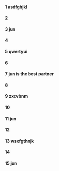 #### 1 asdfghjkl
#### 2
#### 3  jun
#### 4
#### 5 qwertyui 
#### 6
#### 7 jun is the best partner
#### 8
#### 9 zxcvbnm
#### 10
#### 11 jun
#### 12
#### 13 wsxfgthnjk
#### 14
#### 15 jun

